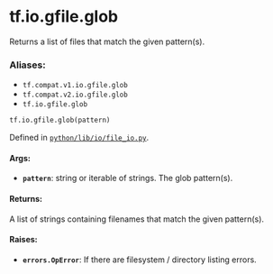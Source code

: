 <div itemscope itemtype="http://developers.google.com/ReferenceObject">
<meta itemprop="name" content="tf.io.gfile.glob" />
<meta itemprop="path" content="Stable" />
</div>

# tf.io.gfile.glob

Returns a list of files that match the given pattern(s).

### Aliases:

* `tf.compat.v1.io.gfile.glob`
* `tf.compat.v2.io.gfile.glob`
* `tf.io.gfile.glob`

``` python
tf.io.gfile.glob(pattern)
```



Defined in [`python/lib/io/file_io.py`](/code/stable/tensorflow/python/lib/io/file_io.py).

<!-- Placeholder for "Used in" -->


#### Args:


* <b>`pattern`</b>: string or iterable of strings. The glob pattern(s).


#### Returns:

A list of strings containing filenames that match the given pattern(s).



#### Raises:


* <b>`errors.OpError`</b>: If there are filesystem / directory listing errors.